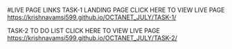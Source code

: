 #LIVE PAGE LINKS
TASK-1 LANDING PAGE CLICK HERE TO VIEW LIVE PAGE https://krishnavamsi599.github.io/OCTANET_JULY/TASK-1/




TASK-2 TO DO LIST CLICK HERE TO VIEW LIVE PAGE https://krishnavamsi599.github.io/OCTANET_JULY/TASK-2/

